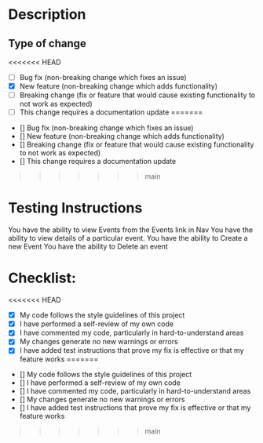 # Description

## Type of change

<<<<<<< HEAD
- [ ] Bug fix (non-breaking change which fixes an issue)
- [X] New feature (non-breaking change which adds functionality)
- [ ] Breaking change (fix or feature that would cause existing functionality to not work as expected)
- [ ] This change requires a documentation update
=======
- [] Bug fix (non-breaking change which fixes an issue)
- [] New feature (non-breaking change which adds functionality)
- [] Breaking change (fix or feature that would cause existing functionality to not work as expected)
- [] This change requires a documentation update
>>>>>>> main

# Testing Instructions
You have the ability to view Events from the Events link in Nav
You have the ability to view details of a particular event.
You have the ability to Create a new Event
You have the ability to Delete an event

# Checklist:

<<<<<<< HEAD
- [X] My code follows the style guidelines of this project
- [X] I have performed a self-review of my own code
- [X] I have commented my code, particularly in hard-to-understand areas
- [X] My changes generate no new warnings or errors
- [X] I have added test instructions that prove my fix is effective or that my feature works
=======
- [] My code follows the style guidelines of this project
- [] I have performed a self-review of my own code
- [] I have commented my code, particularly in hard-to-understand areas
- [] My changes generate no new warnings or errors
- [] I have added test instructions that prove my fix is effective or that my feature works
>>>>>>> main
